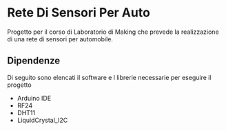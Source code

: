 # Rete Di Sensori Per Auto
Progetto per il corso di Laboratorio di Making che prevede la realizzazione di una rete di sensori per automobile.

## Dipendenze
Di seguito sono elencati il software e l librerie necessarie per eseguire il progetto

- Arduino IDE
- RF24
- DHT11
- LiquidCrystal_I2C



